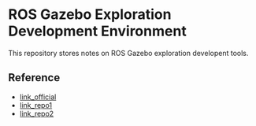 # ROS Gazebo Exploration Development Environment

This repository stores notes on ROS Gazebo exploration developent tools.

## Reference

- [link_official](https://www.cmu-exploration.com)
- [link_repo1](https://github.com/HongbiaoZ/autonomous_exploration_development_environment)
- [link_repo2](https://github.com/jizhang-cmu/ground_based_autonomy_basic)
